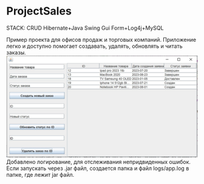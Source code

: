 # ProjectSales
STACK: CRUD Hibernate+Java Swing Gui Form+Log4j+MySQL

Пример проекта для офисов продаж и торговых компаний. Приложение легко и доступно помогает
создавать, удалять, обновлять и читать заказы. 
<br>
![Image alt](https://github.com/pkhramov11/projectsales/raw/master/pic1.JPG)
<br>
Добавлено логирование, для отслеживания непридвиденных ошибок. Если запускать через
.jar файл, создается папка и файл logs/app.log в папке, где лежит jar файл.
